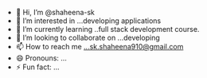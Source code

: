 - 👋 Hi, I’m @shaheena-sk
- 👀 I’m interested in ...developing applications
- 🌱 I’m currently learning ..full stack development  course.
- 💞️ I’m looking to collaborate on ...developing 
- 📫 How to reach me ...sk.shaheena910@gmail.com
- 😄 Pronouns: ...
- ⚡ Fun fact: ...

<!---
shaheena-sk/shaheena-sk is a ✨ special ✨ repository because its `README.md` (this file) appears on your GitHub profile.
You can click the Preview link to take a look at your changes.
--->
